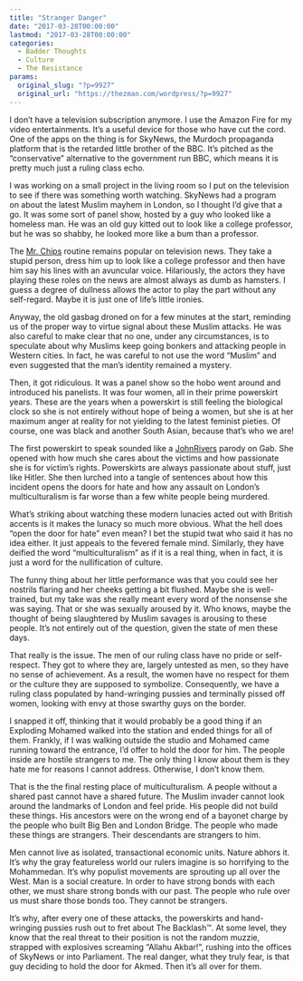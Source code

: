 ```yaml
---
title: "Stranger Danger"
date: "2017-03-28T00:00:00"
lastmod: "2017-03-28T00:00:00"
categories:
  - Badder Thoughts
  - Culture
  - The Resistance
params:
  original_slug: "?p=9927"
  original_url: "https://thezman.com/wordpress/?p=9927"
---
```


I don’t have a television subscription anymore. I use the Amazon Fire
for my video entertainments. It’s a useful device for those who have cut
the cord. One of the apps on the thing is for SkyNews, the Murdoch
propaganda platform that is the retarded little brother of the BBC. It’s
pitched as the “conservative” alternative to the government run BBC,
which means it is pretty much just a ruling class echo.

I was working on a small project in the living room so I put on the
television to see if there was something worth watching. SkyNews had a
program on about the latest Muslim mayhem in London, so I thought I’d
give that a go. It was some sort of panel show, hosted by a guy who
looked like a homeless man. He was an old guy kitted out to look like a
college professor, but he was so shabby, he looked more like a bum than
a professor.

The <a href="https://en.wikipedia.org/wiki/Goodbye,_Mr._Chips"
target="_blank">Mr. Chips</a> routine remains popular on television
news. They take a stupid person, dress him up to look like a college
professor and then have him say his lines with an avuncular voice.
Hilariously, the actors they have playing these roles on the news are
almost always as dumb as hamsters. I guess a degree of dullness allows
the actor to play the part without any self-regard. Maybe it is just one
of life’s little ironies.

Anyway, the old gasbag droned on for a few minutes at the start,
reminding us of the proper way to virtue signal about these Muslim
attacks. He was also careful to make clear that no one, under any
circumstances, is to speculate about why Muslims keep going bonkers and
attacking people in Western cities. In fact, he was careful to not use
the word “Muslim” and even suggested that the man’s identity remained a
mystery.

Then, it got ridiculous. It was a panel show so the hobo went around and
introduced his panelists. It was four women, all in their prime
powerskirt years. These are the years when a powerskirt is still feeling
the biological clock so she is not entirely without hope of being a
women, but she is at her maximum anger at reality for not yielding to
the latest feminist pieties. Of course, one was black and another South
Asian, because that’s who we are!

The first powerskirt to speak sounded like a
<a href="https://gab.ai/JohnRivers" target="_blank">JohnRivers</a>
parody on Gab. She opened with how much she cares about the victims and
how passionate she is for victim’s rights. Powerskirts are always
passionate about stuff, just like Hitler. She then lurched into a tangle
of sentences about how this incident opens the doors for hate and how
any assault on London’s multiculturalism is far worse than a few white
people being murdered.

What’s striking about watching these modern lunacies acted out with
British accents is it makes the lunacy so much more obvious. What the
hell does “open the door for hate” even mean? I bet the stupid twat who
said it has no idea either. It just appeals to the fevered female mind.
Similarly, they have deified the word “multiculturalism” as if it is a
real thing, when in fact, it is just a word for the nullification of
culture.

The funny thing about her little performance was that you could see her
nostrils flaring and her cheeks getting a bit flushed. Maybe she is
well-trained, but my take was she really meant every word of the
nonsense she was saying. That or she was sexually aroused by it. Who
knows, maybe the thought of being slaughtered by Muslim savages is
arousing to these people. It’s not entirely out of the question, given
the state of men these days.

That really is the issue. The men of our ruling class have no pride or
self-respect. They got to where they are, largely untested as men, so
they have no sense of achievement. As a result, the women have no
respect for them or the culture they are supposed to symbolize.
Consequently, we have a ruling class populated by hand-wringing pussies
and terminally pissed off women, looking with envy at those swarthy guys
on the border.

I snapped it off, thinking that it would probably be a good thing if an
Exploding Mohamed walked into the station and ended things for all of
them. Frankly, if I was walking outside the studio and Mohamed came
running toward the entrance, I’d offer to hold the door for him. The
people inside are hostile strangers to me. The only thing I know about
them is they hate me for reasons I cannot address. Otherwise, I don’t
know them.

That is the the final resting place of multiculturalism. A people
without a shared past cannot have a shared future. The Muslim invader
cannot look around the landmarks of London and feel pride. His people
did not build these things. His ancestors were on the wrong end of a
bayonet charge by the people who built Big Ben and London Bridge. The
people who made these things are strangers. Their descendants are
strangers to him.

Men cannot live as isolated, transactional economic units. Nature abhors
it. It’s why the gray featureless world our rulers imagine is so
horrifying to the Mohammedan. It’s why populist movements are sprouting
up all over the West. Man is a social creature. In order to have strong
bonds with each other, we must share strong bonds with our past. The
people who rule over us must share those bonds too. They cannot be
strangers.

It’s why, after every one of these attacks, the powerskirts and
hand-wringing pussies rush out to fret about The Backlash™. At some
level, they know that the real threat to their position is not the
random muzzie, strapped with explosives screaming “Allahu Akbar!”,
rushing into the offices of SkyNews or into Parliament. The real danger,
what they truly fear, is that guy deciding to hold the door for Akmed.
Then it’s all over for them.
